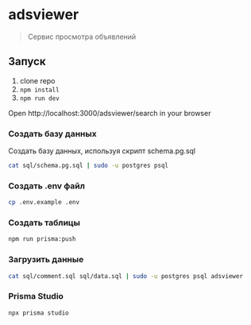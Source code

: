 # adsviewer

> Сервис просмотра объявлений

## Запуск

1. clone repo
2. `npm install`
4. `npm run dev`

Open http://localhost:3000/adsviewer/search in your browser

### Создать базу данных

Создать базу данных, используя скрипт schema.pg.sql 

```bash
cat sql/schema.pg.sql | sudo -u postgres psql
```
### Создать .env файл

```bash
cp .env.example .env
```

### Создать таблицы

```bash
npm run prisma:push
```

### Загрузить данные
```bash
cat sql/comment.sql sql/data.sql | sudo -u postgres psql adsviewer
```

### Prisma Studio

```bash
npx prisma studio
```

